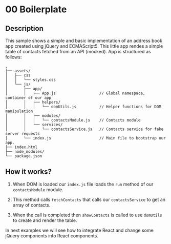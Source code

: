 # 00 Boilerplate

## Description

This sample shows a simple and basic implementation of an address book app created using jQuery and ECMAScript5. This little app rendes a simple table of contacts fetched from an API (mocked).
App is structured as follows:

```
.
├── assets/
│   ├── css
│   │   └── styles.css
│   └── js/
│       ├── app/
│       │   ├── App.js                   // Global namespace, container of our app
│       │   ├── helpers/
│       │   │   └── domUtils.js          // Helper functions for DOM manipulation
│       │   ├── modules/
│       │   │   └── contactsModule.js    // Contacts module
│       │   └── services/
│       │       └── contactsService.js   // Contacts service for fake server requests
│       └── index.js                     // Main file to bootstrap our app.
├── index.html
├── node_modules/
└── package.json
```

## How it works?

1. When DOM is loaded our `index.js` file loads the `run` method of our `contactsModule` module.

2. This method calls `fetchContacts` that calls our `contactsService` to get an array of contacts.

3. When the call is completed then `showContacts` is called to use `domUtils` to create and render the table.

In next examples we will see how to integrate React and change some jQuery components into React components.
